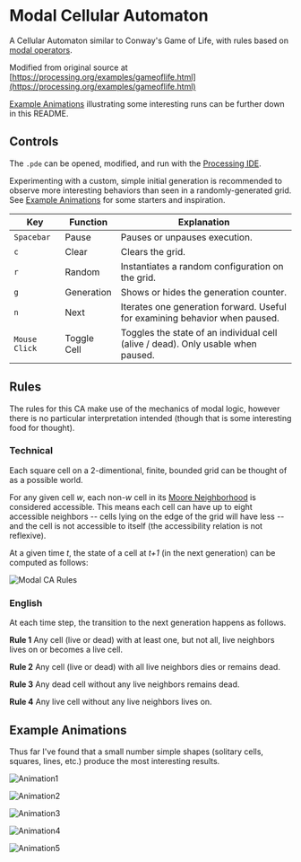 # Modal Cellular Automaton

A Cellular Automaton similar to Conway's Game of Life, with rules based on [modal operators](https://en.wikipedia.org/wiki/Modal_operator).

Modified from original source at [https://processing.org/examples/gameoflife.html](https://processing.org/examples/gameoflife.html)

[Example Animations](#example-animations) illustrating some interesting runs can be further down in this README.


## Controls

The `.pde` can be opened, modified, and run with the [Processing IDE](https://processing.org/).

Experimenting with a custom, simple initial generation is recommended to observe more interesting behaviors than seen in a randomly-generated grid. See [Example Animations](#example-animations) for some starters and inspiration. 

| Key | Function | Explanation|
| --- | --- | --- |
| `Spacebar` | Pause | Pauses or unpauses execution.|
| `c` | Clear | Clears the grid.|
| `r` | Random | Instantiates a random configuration on the grid.|
| `g` | Generation | Shows or hides the generation counter.|
| `n` | Next | Iterates one generation forward. Useful for examining behavior when paused.|
| `Mouse Click`| Toggle Cell | Toggles the state of an individual cell (alive / dead). Only usable when paused.|

## Rules

The rules for this CA make use of the mechanics of modal logic, however there is no particular interpretation intended (though that is some interesting food for thought).

### Technical

Each square cell on a 2-dimentional, finite, bounded grid can be thought of as a possible world.

For any given cell *w*, each non-*w* cell in its [Moore Neighborhood](https://en.wikipedia.org/wiki/Moore_neighborhood) is considered accessible. This means each cell can have up to eight accessible neighbors -- cells lying on the edge of the grid will have less -- and the cell is not accessible to itself (the accessibility relation is not reflexive).

At a given time *t*, the state of a cell at *t+1* (in the next generation) can be computed as follows:

![Modal CA Rules](http://imgur.com/3o56Q1a.png)

### English

At each time step, the transition to the next generation happens as follows.

**Rule 1** Any cell (live or dead) with at least one, but not all, live neighbors lives on or becomes a live cell.

**Rule 2** Any cell (live or dead) with all live neighbors dies or remains dead.

**Rule 3** Any dead cell without any live neighbors remains dead.

**Rule 4** Any live cell without any live neighbors lives on.


## Example Animations

Thus far I've found that a small number simple shapes (solitary cells, squares, lines, etc.) produce the most interesting results.

![Animation1](http://imgur.com/tUBkHsP.gif)

![Animation2](http://imgur.com/ab0br79.gif)

![Animation3](http://imgur.com/M044N7A.gif)

![Animation4](http://imgur.com/PfAGsIj.gif)

![Animation5](http://imgur.com/pVGgeZm.gif)
